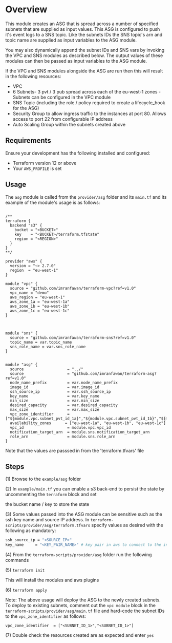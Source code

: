 # Overview

This module creates an ASG that is spread across a number of specified subnets that are supplied as input values. This ASG is configured
to push it's event logs to a SNS topic. Like the subnets IDs the SNS topic's arn and topic name are supplied as input variables to the ASG module.

You may also dynamically append the subnet IDs and SNS vars by invoking the VPC and SNS modules as described below. The output values of these 
modules can then be passed as input variables to the ASG module. 

If the VPC and SNS modules alongside the ASG are run then this will result in the following resources:

   * VPC 
   * 6 Subnets- 3 pvt / 3 pub spread across each of the eu-west-1 zones - Subnets can be configured in the VPC module
   * SNS Topic (including the role / policy required to create a lifecycle_hook for the ASG)
   * Security Group to allow ingress traffic to the instances at port 80. Allows access to port 22 from configurable IP address
   * Auto Scaling Group within the subnets created above 

## Requirements

Ensure your development has the following installed and configured:

* Terraform version 12 or above
* Your `AWS_PROFILE` is set

## Usage

The `asg` module is called from the `provider/asg` folder and its `main.tf` and its example of the module's usage is as follows:

```{r, engine='bash', count_lines}

/**
terraform {
  backend "s3" {
    bucket = "<BUCKET>"
    key    = "<BUCKET>/terraform.tfstate"
    region = "<REGION>"
  }
}
**/

provider "aws" {
  version = "~> 2.7.0"
  region  = "eu-west-1"
}

module "vpc" {
  source = "github.com/imranfawan/terraform-vpc?ref=v1.0"
  vpc_name = "demo"
  aws_region = "eu-west-1"
  aws_zone_1a = "eu-west-1a"
  aws_zone_1b = "eu-west-1b"
  aws_zone_1c = "eu-west-1c"
}



module "sns" {
  source = "github.com/imranfawan/terraform-sns?ref=v1.0"
  topic_name = var.topic_name
  sns_role_name = var.sns_role_name
}


module "asg" {
  source                   = "../"
  source                   = "github.com/imranfawan/terraform-asg?ref=v1.0"
  node_name_prefix         = var.node_name_prefix
  image_id                 = var.image_id
  ssh_source_ip            = var.ssh_source_ip
  key_name                 = var.key_name
  min_size                 = var.min_size
  desired_capacity         = var.desired_capacity
  max_size                 = var.max_size
  vpc_zone_identifier      = ["${module.vpc.subnet_pvt_id_1a}","${module.vpc.subnet_pvt_id_1b}","${module.vpc.subnet_pvt_id_1c}"]
  availability_zones      = ["eu-west-1a", "eu-west-1b", "eu-west-1c"]
  vpc_id                   = module.vpc.vpc_id
  notification_target_arn  = module.sns.notification_target_arn
  role_arn                 = module.sns.role_arn   
}

```

Note that the values are passsed in from the 'terraform.tfvars' file

## Steps

(1) Browse to the `example/asg` folder

(2) In `example/main.tf` you can enable a s3 back-end to persist the state by uncommenting the `terraform` block and set   

the bucket name / key to store the state

(3) Some values passed into the ASG module can be sensitive such as the ssh key name and source IP address. In `terraform-scripts/provider/asg/terraform.tfvars` specify values as desired with the following as mandatory:

```bash
ssh_source_ip = "<SOURCE_IP>"
key_name     = "<KEY_PAIR_NAME>" # key pair in aws to connect to the instances if required
```

(4) From the `terraform-scripts/provider/asg` folder run the following commands

(5) `terraform init`

This will install the modules and aws plugins

(6) `terraform apply`

Note: The above usage will deploy the ASG to the newly created subnets. To deploy to existing subnets, comment out the `vpc module` block in the 
`terraform-scripts/provider/asg/main.tf` file and hard-code the subnet IDs to the `vpc_zone_identifier` as follows:

`vpc_zone_identifier  = ["<SUBNET_ID_1>","<SUBNET_ID_1>"]`

(7) Double check the resources created are as expected and enter `yes`



